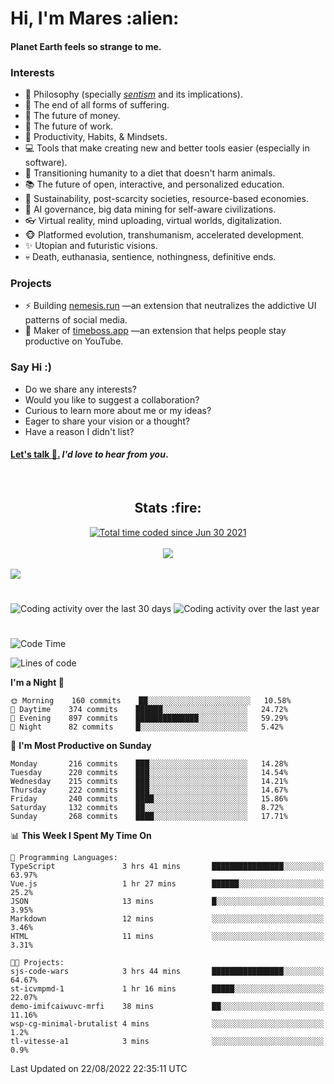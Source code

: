 <h1>Hi, I'm Mares :alien:</h1>

#### Planet Earth feels so strange to me.

### **Interests**

- 🌊 Philosophy (specially [_sentism_][sentismmedium] and its implications).
- 🎯 The end of all forms of suffering.
- 💸 The future of money.
- 💼 The future of work.
- 🧠 Productivity, Habits, & Mindsets.
- 💻 Tools that make creating new and better tools easier (especially in software).
- 🥗 Transitioning humanity to a diet that doesn't harm animals.
- 📚 The future of open, interactive, and personalized education.
- 🌱 Sustainability, post-scarcity societies, resource-based economies.
- 🤖 AI governance, big data mining for self-aware civilizations.
- 👓 Virtual reality, mind uploading, virtual worlds, digitalization.
- 🐵 Platformed evolution, transhumanism, accelerated development.
- ✨ Utopian and futuristic visions.
- 💀 Death, euthanasia, sentience, nothingness, definitive ends.


### **Projects**

- ⚡ Building [nemesis.run](https://chrome.google.com/webstore/detail/nemesis-%E2%80%93-humane-design-f/blfbbifgjgikekfochleknjcopefifgo?hl=en) —an extension that neutralizes the addictive UI patterns of social media.
- 💎 Maker of [timeboss.app](https://timeboss.app) —an extension that helps people stay productive on YouTube.


### **Say Hi :)**

- Do we share any interests?
- Would you like to suggest a collaboration?
- Curious to learn more about me or my ideas?
- Eager to share your vision or a thought?
- Have a reason I didn't list?

#### [Let's talk :wave:.](mailto:mareszhar@gmail.com) _I'd love to hear from you_.

[sentismmedium]: https://medium.com/@mareszhar/born-a-prisoner-a-reflection-about-life-its-struggles-and-a-plan-to-escape-d8566ce9b026

<br>

<h2 align="center">Stats :fire:</h2>

<div align="center">
  <a href="https://wakatime.com/@cfdc0e0d-4860-4b62-9ff0-cb659185525e">
    <img src="https://wakatime.com/badge/user/cfdc0e0d-4860-4b62-9ff0-cb659185525e.svg" alt="Total time coded since Jun 30 2021" />
  </a>
</div>

<br>

<!-- 
Add or remove this: 
&dates=B1AAB3FF 
...or this...
&date_format=M%20j%5B%2C%20Y%5D
from the *streak stats URL below* if they get bugged and aren't updating: 
-->

<div align="center">
  <img src="https://github-readme-streak-stats.herokuapp.com?user=mareszhar&theme=black-ice&hide_border=true&stroke=FFFFFF15&ring=DF8FFE&fire=DF8FFE&currStreakLabel=DF8FFE&background=1A232A&currStreakNum=86FFAB&dates=B1AAB3FF&date_format=M%20j%5B%2C%20Y%5D">
</div>

<br>

<img src="https://activity-graph.herokuapp.com/graph?username=mareszhar&theme=nord&bg_color=00000000&color=979797&line=DF8FFE&point=00000000&area=true&hide_border=true">

<br>

<h1></h1>

<img src="https://wakatime.com/share/@mares/5df0ff02-9c79-41b4-b540-51dc9c65a57b.svg" alt="Coding activity over the last 30 days" />
<img src="https://wakatime.com/share/@mares/ea89ba71-f374-40af-930c-e0655909fe37.svg" alt="Coding activity over the last year" />

<h1></h1>

<!--START_SECTION:waka-->
![Code Time](http://img.shields.io/badge/Code%20Time-590%20hrs%2055%20mins-blue)

![Lines of code](https://img.shields.io/badge/From%20Hello%20World%20I%27ve%20Written-168%20Thousand%20lines%20of%20code-blue)

**I'm a Night 🦉** 

```text
🌞 Morning    160 commits    ██░░░░░░░░░░░░░░░░░░░░░░░   10.58% 
🌆 Daytime    374 commits    ██████░░░░░░░░░░░░░░░░░░░   24.72% 
🌃 Evening    897 commits    ██████████████░░░░░░░░░░░   59.29% 
🌙 Night      82 commits     █░░░░░░░░░░░░░░░░░░░░░░░░   5.42%

```
📅 **I'm Most Productive on Sunday** 

```text
Monday       216 commits    ███░░░░░░░░░░░░░░░░░░░░░░   14.28% 
Tuesday      220 commits    ███░░░░░░░░░░░░░░░░░░░░░░   14.54% 
Wednesday    215 commits    ███░░░░░░░░░░░░░░░░░░░░░░   14.21% 
Thursday     222 commits    ███░░░░░░░░░░░░░░░░░░░░░░   14.67% 
Friday       240 commits    ████░░░░░░░░░░░░░░░░░░░░░   15.86% 
Saturday     132 commits    ██░░░░░░░░░░░░░░░░░░░░░░░   8.72% 
Sunday       268 commits    ████░░░░░░░░░░░░░░░░░░░░░   17.71%

```


📊 **This Week I Spent My Time On** 

```text
💬 Programming Languages: 
TypeScript               3 hrs 41 mins       ████████████████░░░░░░░░░   63.97% 
Vue.js                   1 hr 27 mins        ██████░░░░░░░░░░░░░░░░░░░   25.2% 
JSON                     13 mins             █░░░░░░░░░░░░░░░░░░░░░░░░   3.95% 
Markdown                 12 mins             ░░░░░░░░░░░░░░░░░░░░░░░░░   3.46% 
HTML                     11 mins             ░░░░░░░░░░░░░░░░░░░░░░░░░   3.31%

🐱‍💻 Projects: 
sjs-code-wars            3 hrs 44 mins       ████████████████░░░░░░░░░   64.67% 
st-icvmpmd-1             1 hr 16 mins        █████░░░░░░░░░░░░░░░░░░░░   22.07% 
demo-imifcaiwuvc-mrfi    38 mins             ██░░░░░░░░░░░░░░░░░░░░░░░   11.16% 
wsp-cg-minimal-brutalist 4 mins              ░░░░░░░░░░░░░░░░░░░░░░░░░   1.2% 
tl-vitesse-a1            3 mins              ░░░░░░░░░░░░░░░░░░░░░░░░░   0.9%

```


 Last Updated on 22/08/2022 22:35:11 UTC
<!--END_SECTION:waka-->
